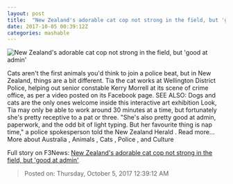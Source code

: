 ```yaml
---
layout: post
title:  "New Zealand's adorable cat cop not strong in the field, but 'good at admin'"
date: 2017-10-05 00:39:12Z
categories: mashable
---
```


![New Zealand's adorable cat cop not strong in the field, but 'good at admin'](https://i.amz.mshcdn.com/y28R61BLP9TLLGcms4H0uzvInjI=/1200x630/2017%2F10%2F05%2Fea%2F1fb61d17c6374f98a84cfbfcb6d75e2e.f273d.png)

Cats aren't the first animals you'd think to join a police beat, but in New Zealand, things are a bit different. Tia the cat works at Wellington District Police, helping out senior constable Kerry Morrell at its scene of crime office, as per a video posted on its Facebook page. SEE ALSO: Dogs and cats are the only ones welcome inside this interactive art exhibition Look, Tia may only be able to work around 30 minutes at a time, but fortunately she's pretty receptive to a pat or three. "She's also pretty good at admin, paperwork, and the odd bit of light typing. But her favourite thing is nap time," a police spokesperson told the New Zealand Herald . Read more... More about Australia , Animals , Cats , Police , and Culture


Full story on F3News: [New Zealand's adorable cat cop not strong in the field, but 'good at admin'](http://www.f3nws.com/n/vKVHJJ)

> Posted on: Thursday, October 5, 2017 12:39:12 AM
